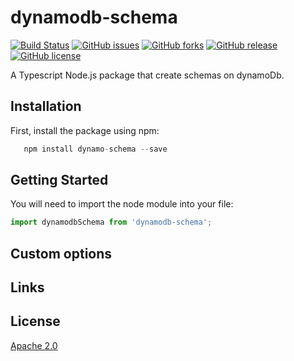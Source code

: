 # dynamodb-schema

[![Build Status](https://travis-ci.com/gibrancordoba/dynamodb-schema.svg?branch=master)](https://travis-ci.com/gibrancordoba/dynamodb-schema)  [![GitHub issues](https://img.shields.io/github/issues/gibrancordoba/dynamodb-schema.svg)](https://github.com/gibrancordoba/dynamodb-schema/issues)  [![GitHub forks](https://img.shields.io/github/forks/gibrancordoba/dynamodb-schema.svg)](https://github.com/gibrancordoba/dynamodb-schema/network)  [![GitHub release](https://img.shields.io/github/release/qubyte/rubidium.svg)](https://github.com/gibrancordoba/dynamodb-schema/releases/tag/v0.0.11)  [![GitHub license](https://img.shields.io/github/license/gibrancordoba/dynamodb-schema.svg)](https://github.com/gibrancordoba/dynamodb-schema/blob/master/license.md)

A Typescript Node.js package that create schemas on dynamoDb.
 
## Installation
First, install the package using npm:
 ```javascript
    npm install dynamo-schema --save
```
## Getting Started

You will need to import the node module into your file:
 ```javascript
import dynamodbSchema from 'dynamodb-schema';
```

  
## Custom options

## Links
  

## License
[Apache 2.0](https://github.com/gibrancordoba/dynamodb-schema/blob/master/license.md)